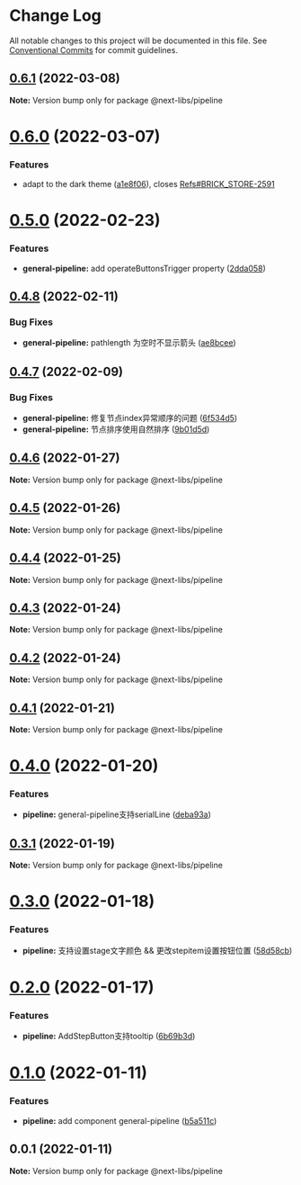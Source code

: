 # Change Log

All notable changes to this project will be documented in this file.
See [Conventional Commits](https://conventionalcommits.org) for commit guidelines.

## [0.6.1](https://github.com/easyops-cn/next-libs/compare/@next-libs/pipeline@0.6.0...@next-libs/pipeline@0.6.1) (2022-03-08)

**Note:** Version bump only for package @next-libs/pipeline





# [0.6.0](https://github.com/easyops-cn/next-libs/compare/@next-libs/pipeline@0.5.0...@next-libs/pipeline@0.6.0) (2022-03-07)


### Features

* adapt to the dark theme ([a1e8f06](https://github.com/easyops-cn/next-libs/commit/a1e8f06bf097a0e94cbd2f35c648a52f73ecd32f)), closes [Refs#BRICK_STORE-2591](https://github.com/Refs/issues/BRICK_STORE-2591)





# [0.5.0](https://github.com/easyops-cn/next-libs/compare/@next-libs/pipeline@0.4.8...@next-libs/pipeline@0.5.0) (2022-02-23)


### Features

* **general-pipeline:** add operateButtonsTrigger property ([2dda058](https://github.com/easyops-cn/next-libs/commit/2dda058ac162fe3b99078f1c33ddfff535c7acad))





## [0.4.8](https://github.com/easyops-cn/next-libs/compare/@next-libs/pipeline@0.4.7...@next-libs/pipeline@0.4.8) (2022-02-11)


### Bug Fixes

* **general-pipeline:** pathlength 为空时不显示箭头 ([ae8bcee](https://github.com/easyops-cn/next-libs/commit/ae8bcee7d50fda06b529f0358c8b231135800221))





## [0.4.7](https://github.com/easyops-cn/next-libs/compare/@next-libs/pipeline@0.4.6...@next-libs/pipeline@0.4.7) (2022-02-09)


### Bug Fixes

* **general-pipeline:** 修复节点index异常顺序的问题 ([6f534d5](https://github.com/easyops-cn/next-libs/commit/6f534d571d9a437613c7f0f90f2caf3a8d7f4174))
* **general-pipeline:** 节点排序使用自然排序 ([9b01d5d](https://github.com/easyops-cn/next-libs/commit/9b01d5d257fce544ced39f721f0181c9e46f3e32))





## [0.4.6](https://github.com/easyops-cn/next-libs/compare/@next-libs/pipeline@0.4.5...@next-libs/pipeline@0.4.6) (2022-01-27)

**Note:** Version bump only for package @next-libs/pipeline





## [0.4.5](https://github.com/easyops-cn/next-libs/compare/@next-libs/pipeline@0.4.4...@next-libs/pipeline@0.4.5) (2022-01-26)

**Note:** Version bump only for package @next-libs/pipeline





## [0.4.4](https://github.com/easyops-cn/next-libs/compare/@next-libs/pipeline@0.4.3...@next-libs/pipeline@0.4.4) (2022-01-25)

**Note:** Version bump only for package @next-libs/pipeline





## [0.4.3](https://github.com/easyops-cn/next-libs/compare/@next-libs/pipeline@0.4.2...@next-libs/pipeline@0.4.3) (2022-01-24)

**Note:** Version bump only for package @next-libs/pipeline





## [0.4.2](https://github.com/easyops-cn/next-libs/compare/@next-libs/pipeline@0.4.1...@next-libs/pipeline@0.4.2) (2022-01-24)

**Note:** Version bump only for package @next-libs/pipeline





## [0.4.1](https://github.com/easyops-cn/next-libs/compare/@next-libs/pipeline@0.4.0...@next-libs/pipeline@0.4.1) (2022-01-21)

**Note:** Version bump only for package @next-libs/pipeline





# [0.4.0](https://github.com/easyops-cn/next-libs/compare/@next-libs/pipeline@0.3.1...@next-libs/pipeline@0.4.0) (2022-01-20)


### Features

* **pipeline:** general-pipeline支持serialLine ([deba93a](https://github.com/easyops-cn/next-libs/commit/deba93a6c943f562bd6abeec9d299fd90334d018))





## [0.3.1](https://github.com/easyops-cn/next-libs/compare/@next-libs/pipeline@0.3.0...@next-libs/pipeline@0.3.1) (2022-01-19)

**Note:** Version bump only for package @next-libs/pipeline





# [0.3.0](https://github.com/easyops-cn/next-libs/compare/@next-libs/pipeline@0.2.0...@next-libs/pipeline@0.3.0) (2022-01-18)


### Features

* **pipeline:** 支持设置stage文字颜色 && 更改stepitem设置按钮位置 ([58d58cb](https://github.com/easyops-cn/next-libs/commit/58d58cb8c94d132fbc78c5133a5602d68594aad6))





# [0.2.0](https://github.com/easyops-cn/next-libs/compare/@next-libs/pipeline@0.1.0...@next-libs/pipeline@0.2.0) (2022-01-17)


### Features

* **pipeline:** AddStepButton支持tooltip ([6b69b3d](https://github.com/easyops-cn/next-libs/commit/6b69b3d54f3957f7ee6228b2e11d727a9aeea13a))





# [0.1.0](https://github.com/easyops-cn/next-libs/compare/@next-libs/pipeline@0.0.1...@next-libs/pipeline@0.1.0) (2022-01-11)


### Features

* **pipeline:** add component general-pipeline ([b5a511c](https://github.com/easyops-cn/next-libs/commit/b5a511ccaf60bffb97f37905fdfe1535723c4932))





## 0.0.1 (2022-01-11)

**Note:** Version bump only for package @next-libs/pipeline
